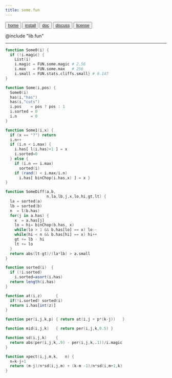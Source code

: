 ```yaml
---
title: some.fun
---
```


<button class="button button1"><a href=/fun/index>home</a></button>
<button class="button button2"><a href=/fun/INSTALL>install</a></button>
<button class="button button1"><a href=/fun/ABOUT>doc</a></button>
<button class="button button2"><a href=http://github.com/timm/fun/issues>discuss</a></button>
<button class="button button1"><a href=/fun/LICENSE>license</a></button>

@include "lib.fun"
______________________________

```awk
function Some0(i) {
  if (!i.magic) {
    List(i)
    i.magic = FUN.some.magic # 2.56
    i.max   = FUN.some.max   # 256
    i.small = FUN.stats.cliffs.small} # 0.147
}
```

```awk
function Some(i,pos) {
  Some0(i)
  has(i,"has")
  has(i,"cuts")
  i.pos    = pos ? pos : 1
  i.sorted = 0
  i.n      = 0 
}
```

```awk
function Some1(i,x) {
  if (x == "?") return
  i.n++
  if (i.n < i.max) {
    i.has[ l(i.has)+1 ] = x
    i.sorted=0
  } else {
    if (i.n == i.max) 
      sorted(i)
    if (rand() < i.max/i.n)
      i.has[ binChop(i.has,x) ] = x }
}
```

```awk
function SomeDiff(a,b,  
                  n,la,lb,j,x,lo,hi,gt,lt) {
  la = sorted(a)
  lb = sorted(b)
  n  = l(b.has)
  for(j in a.has) {
    x  = a.has[j]
    lo = hi= binChop(b.has, x)
    while(lo > 1 && b.has[lo] == x) lo--
    while(hi < n && b.has[hi] == x) hi++
    gt += lb - hi 
    lt += lo
  }
  return abs(lt-gt)/(la*lb) > a.small 
}
```


```awk
function sorted(i)  { 
  if (!i.sorted) 
    i.sorted=asort(i.has) 
  return length(i.has)
}
```

```awk
function at(i,z)      { 
  if(!i.sorted) sorted(i)
  return i.has[int(z)] 
}
```

```awk
function per(i,j,k,p) { return at(i,j + p*(k-j))   }
```
```awk
function mid(i,j,k)   { return per(i,j,k,0.5) }
```
```awk
function sd(i,j,k)    {
  return abs(per(i,j,k,.9) - per(i,j,k,.1))/i.magic 
}
```

```awk
function xpect(i,j,m,k,   n) {
  n=k-j+1
  return (m-j)/n*sd(i,j,m) + (k-m -1)/n*sd(i,m+1,k) 
}
```


